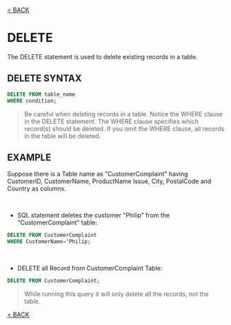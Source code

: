 [< BACK](README.md)

# DELETE

The DELETE statement is used to delete existing records in a table.

## DELETE SYNTAX
```sql
DELETE FROM table_name
WHERE condition;
```

> Be careful when deleting records in a table. Notice the WHERE clause in the DELETE statement. The WHERE clause 
specifies which record(s) should be deleted. If you omit the WHERE clause, all records in the table will be deleted.

## EXAMPLE

Suppose there is a Table name as "CustomerComplaint" having CustomerID, CustomerName, ProductName
Issue, City, PostalCode and Country as columns.

<br />

+ SQL statement deletes the customer "Philip" from the “CustomerComplaint" table:
```sql
DELETE FROM CustomerComplaint 
WHERE CustomerName=‘Philip;
```

<br />

+ DELETE all Record from CustomerComplaint Table:
```sql
DELETE FROM CustomerComplaint;
```
> While running this query it will only delete all the records, not the table.

[< BACK](README.md)
